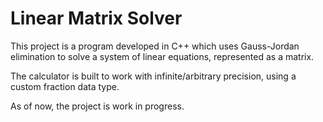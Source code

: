 # Linear Matrix Solver

This project is a program developed in C++ which uses Gauss-Jordan elimination to solve a system of linear equations, represented as a matrix.

The calculator is built to work with infinite/arbitrary precision, using a custom fraction data type.

As of now, the project is work in progress.
